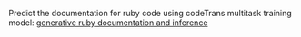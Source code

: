 ---
---


Predict the documentation for ruby code using codeTrans multitask training model: [generative ruby documentation and inference](https://huggingface.co/SEBIS/code_trans_t5_small_code_documentation_generation_ruby_multitask?text=class+PunctuationCommand+%3C+Command%0A++def+initialize%28option%29%0A++++super%28%22punctuation%22%29%0A++++%40option+%3D+option%0A++end%0A%0A++def+execute%28text%29%0A++++Text.new%28text%29.punctuation%28%40option%29.tokenize%0A++end%0Aend)



